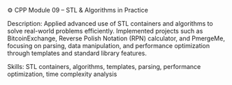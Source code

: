 ⚙️ CPP Module 09 – STL & Algorithms in Practice

Description:
Applied advanced use of STL containers and algorithms to solve real-world problems efficiently. Implemented projects such as BitcoinExchange, Reverse Polish Notation (RPN) calculator, and PmergeMe, focusing on parsing, data manipulation, and performance optimization through templates and standard library features.

Skills:
STL containers, algorithms, templates, parsing, performance optimization, time complexity analysis
